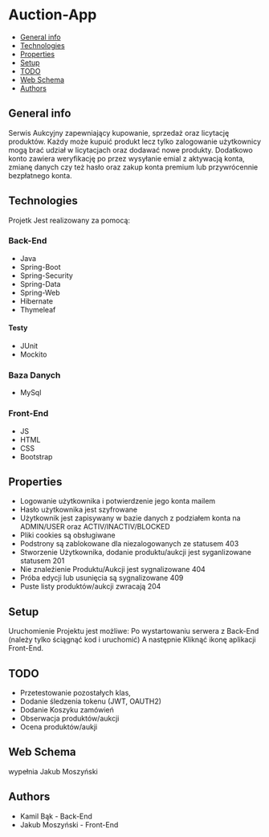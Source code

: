 # Auction-App
* [General info](#general-info)
* [Technologies](#technologies)
* [Properties](#properties)
* [Setup](#setup)
* [TODO](#todo)
* [Web Schema](#web-schema)
* [Authors](#authors)

## General info
Serwis Aukcyjny zapewniający kupowanie, sprzedaż oraz licytację produktów. Każdy może kupuić produkt lecz tylko zalogowanie użytkownicy mogą brać udział w licytacjach oraz dodawać nowe produkty.
Dodatkowo konto zawiera weryfikację po przez wysyłanie emial z aktywacją konta, zmianę danych czy też hasło oraz zakup konta premium lub przywrócennie bezpłatnego konta.

## Technologies
Projetk Jest realizowany za pomocą:
### Back-End
* Java
* Spring-Boot
* Spring-Security
* Spring-Data
* Spring-Web
* Hibernate
* Thymeleaf
#### Testy
* JUnit
* Mockito
### Baza Danych
* MySql
### Front-End
* JS
* HTML
* CSS
* Bootstrap

## Properties
* Logowanie użytkownika i potwierdzenie jego konta mailem
* Hasło użytkownika jest szyfrowane
* Użytkownik jest zapisywany w bazie danych z podziałem konta na ADMIN/USER oraz ACTIV/INACTIV/BLOCKED
* Pliki cookies są obsługiwane
* Podstrony są zablokowane dla niezalogowanych ze statusem 403
* Stworzenie Użytkownika, dodanie produktu/aukcji jest syganlizowane statusem 201
* Nie znaleźienie Produktu/Aukcji jest sygnalizowane 404
* Próba edycji lub usunięcia są sygnalizowane 409
* Puste listy produktów/aukcji zwracają 204


## Setup

Uruchomienie Projektu jest możliwe: 
Po wystartowaniu serwera z Back-End (należy tylko ściągnąć kod i uruchomić)
A następnie Kliknąć ikonę aplikacji Front-End.

## TODO
* Przetestowanie pozostałych klas,
* Dodanie śledzenia tokenu (JWT, OAUTH2)
* Dodanie Koszyku zamówień 
* Obserwacja produktów/aukcji
* Ocena produktów/aukji

## Web Schema
wypełnia Jakub Moszyński

## Authors
* Kamil Bąk - Back-End
* Jakub Moszyński - Front-End

